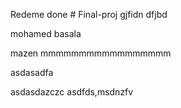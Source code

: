Redeme done
#   F i n a l - p r o j 
 
 
gjfidn dfjbd 

mohamed
basala

mazen
mmmmmmmmmmmmmmmmm

asdasadfa

asdasdazczc
asdfds,msdnzfv
